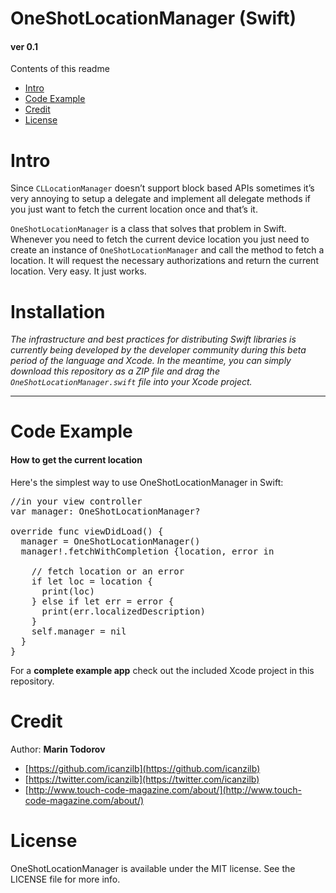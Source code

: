 OneShotLocationManager (Swift)
=========

#### ver 0.1

Contents of this readme

* <a href="#intro">Intro</a>
* <a href=“#example”>Code Example</a>
* <a href="#credit">Credit</a>
* <a href="#license">License</a>

<a name="intro"></a>
Intro
========

Since <code>CLLocationManager</code> doesn’t support block based APIs sometimes it’s very annoying to setup a delegate and implement all delegate methods if you just want to fetch the current location once and that’s it.

<code>OneShotLocationManager</code> is a class that solves that problem in Swift. Whenever you need to fetch the current device location you just need to create an instance of <code>OneShotLocationManager</code> and call the method to fetch a location. It will request the necessary authorizations and return the current location. Very easy. It just works.

Installation
========
_The infrastructure and best practices for distributing Swift libraries is currently being developed by the developer community during this beta period of the language and Xcode. In the meantime, you can simply download this repository as a ZIP file and drag the `OneShotLocationManager.swift` file into your Xcode project._

---
<a name=“example”></a>

Code Example
========

#### How to get the current location

Here's the simplest way to use OneShotLocationManager in Swift:

<pre lang="swift">
//in your view controller
var manager: OneShotLocationManager?

override func viewDidLoad() {
  manager = OneShotLocationManager()
  manager!.fetchWithCompletion {location, error in

    // fetch location or an error
    if let loc = location {
      print(loc)
    } else if let err = error {
      print(err.localizedDescription)
    }
    self.manager = nil
  }
}
</pre>

For a **complete example app** check out the included Xcode project in this repository.

<a name="credit"></a>

Credit
========

Author: **Marin Todorov**

* [https://github.com/icanzilb](https://github.com/icanzilb)
* [https://twitter.com/icanzilb](https://twitter.com/icanzilb)
* [http://www.touch-code-magazine.com/about/](http://www.touch-code-magazine.com/about/)

<a name="license"></a> 
License
========
OneShotLocationManager is available under the MIT license. See the LICENSE file for more info.
